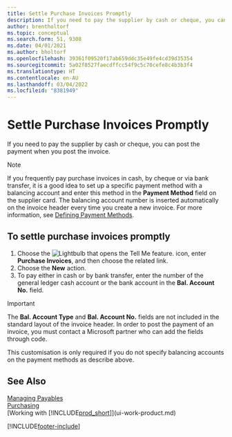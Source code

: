 ```yaml
---
title: Settle Purchase Invoices Promptly
description: If you need to pay the supplier by cash or cheque, you can have the necessary posting done when you post the invoice.
author: brentholtorf
ms.topic: conceptual
ms.search.form: 51, 9308
ms.date: 04/01/2021
ms.author: bholtorf
ms.openlocfilehash: 39361f09520f17ab659ddc35e49fe4cd39d35354
ms.sourcegitcommit: 5a02f8527faecdffcc54f9c5c70cefe8c4b3b3f4
ms.translationtype: HT
ms.contentlocale: en-AU
ms.lasthandoff: 03/04/2022
ms.locfileid: "8381949"
---
```

# <a name="settle-purchase-invoices-promptly"></a>Settle Purchase Invoices Promptly

If you need to pay the supplier by cash or cheque, you can post the payment when you post the invoice.  

> [!NOTE]  
> If you frequently pay purchase invoices in cash, by cheque or via bank transfer, it is a good idea to set up a specific payment method with a balancing account and enter this method in the **Payment Method** field on the supplier card. The balancing account number is inserted automatically on the invoice header every time you create a new invoice. For more information, see [Defining Payment Methods](finance-payment-methods.md).  

## <a name="to-settle-purchase-invoices-promptly"></a>To settle purchase invoices promptly

1. Choose the ![Lightbulb that opens the Tell Me feature.](media/ui-search/search_small.png "Tell me what you want to do") icon, enter **Purchase Invoices**, and then choose the related link.  
2. Choose the **New** action.  
3. To pay either in cash or by bank transfer, enter the number of the general ledger cash account or the bank account in the **Bal. Account No.** field.  

> [!IMPORTANT]  
> The **Bal. Account Type** and **Bal. Account No.** fields are not included in the standard layout of the invoice header. In order to post the payment of an invoice, you must contact a Microsoft partner who can add the fields through code.  
>
> This customisation is only required if you do not specify balancing accounts on the payment methods as describe above.

## <a name="see-also"></a>See Also

[Managing Payables](payables-manage-payables.md)  
[Purchasing](purchasing-manage-purchasing.md)  
[Working with [!INCLUDE[prod_short](includes/prod_short.md)]](ui-work-product.md)  


[!INCLUDE[footer-include](includes/footer-banner.md)]